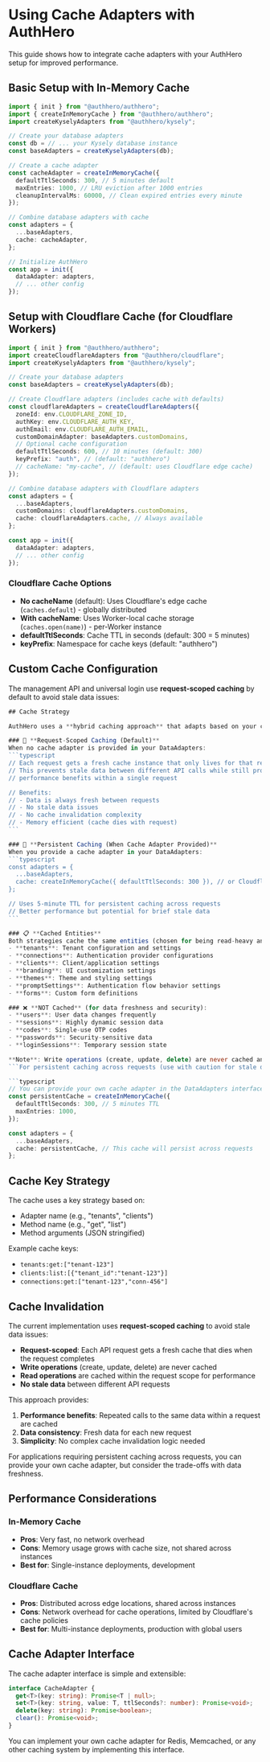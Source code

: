 # Using Cache Adapters with AuthHero

This guide shows how to integrate cache adapters with your AuthHero setup for improved performance.

## Basic Setup with In-Memory Cache

```typescript
import { init } from "@authhero/authhero";
import { createInMemoryCache } from "@authhero/authhero";
import createKyselyAdapters from "@authhero/kysely";

// Create your database adapters
const db = // ... your Kysely database instance
const baseAdapters = createKyselyAdapters(db);

// Create a cache adapter
const cacheAdapter = createInMemoryCache({
  defaultTtlSeconds: 300, // 5 minutes default
  maxEntries: 1000, // LRU eviction after 1000 entries
  cleanupIntervalMs: 60000, // Clean expired entries every minute
});

// Combine database adapters with cache
const adapters = {
  ...baseAdapters,
  cache: cacheAdapter,
};

// Initialize AuthHero
const app = init({
  dataAdapter: adapters,
  // ... other config
});
```

## Setup with Cloudflare Cache (for Cloudflare Workers)

```typescript
import { init } from "@authhero/authhero";
import createCloudflareAdapters from "@authhero/cloudflare";
import createKyselyAdapters from "@authhero/kysely";

// Create your database adapters
const baseAdapters = createKyselyAdapters(db);

// Create Cloudflare adapters (includes cache with defaults)
const cloudflareAdapters = createCloudflareAdapters({
  zoneId: env.CLOUDFLARE_ZONE_ID,
  authKey: env.CLOUDFLARE_AUTH_KEY,
  authEmail: env.CLOUDFLARE_AUTH_EMAIL,
  customDomainAdapter: baseAdapters.customDomains,
  // Optional cache configuration
  defaultTtlSeconds: 600, // 10 minutes (default: 300)
  keyPrefix: "auth", // (default: "authhero")
  // cacheName: "my-cache", // (default: uses Cloudflare edge cache)
});

// Combine database adapters with Cloudflare adapters
const adapters = {
  ...baseAdapters,
  customDomains: cloudflareAdapters.customDomains,
  cache: cloudflareAdapters.cache, // Always available
};

const app = init({
  dataAdapter: adapters,
  // ... other config
});
```

### Cloudflare Cache Options

- **No cacheName** (default): Uses Cloudflare's edge cache (`caches.default`) - globally distributed
- **With cacheName**: Uses Worker-local cache storage (`caches.open(name)`) - per-Worker instance
- **defaultTtlSeconds**: Cache TTL in seconds (default: 300 = 5 minutes)
- **keyPrefix**: Namespace for cache keys (default: "authhero")

## Custom Cache Configuration

The management API and universal login use **request-scoped caching** by default to avoid stale data issues:

````typescript
## Cache Strategy

AuthHero uses a **hybrid caching approach** that adapts based on your configuration:

### 🔄 **Request-Scoped Caching (Default)**
When no cache adapter is provided in your DataAdapters:
```typescript
// Each request gets a fresh cache instance that only lives for that request
// This prevents stale data between different API calls while still providing
// performance benefits within a single request

// Benefits:
// - Data is always fresh between requests
// - No stale data issues
// - No cache invalidation complexity
// - Memory efficient (cache dies with request)
```

### 🚀 **Persistent Caching (When Cache Adapter Provided)**
When you provide a cache adapter in your DataAdapters:
```typescript
const adapters = {
  ...baseAdapters,
  cache: createInMemoryCache({ defaultTtlSeconds: 300 }), // or Cloudflare cache
};

// Uses 5-minute TTL for persistent caching across requests
// Better performance but potential for brief stale data
```

### 📋 **Cached Entities**
Both strategies cache the same entities (chosen for being read-heavy and relatively stable):
- **tenants**: Tenant configuration and settings
- **connections**: Authentication provider configurations
- **clients**: Client/application settings
- **branding**: UI customization settings
- **themes**: Theme and styling settings
- **promptSettings**: Authentication flow behavior settings
- **forms**: Custom form definitions

### ❌ **NOT Cached** (for data freshness and security):
- **users**: User data changes frequently
- **sessions**: Highly dynamic session data
- **codes**: Single-use OTP codes
- **passwords**: Security-sensitive data
- **loginSessions**: Temporary session state

**Note**: Write operations (create, update, delete) are never cached and always execute directly against the database.
```For persistent caching across requests (use with caution for stale data):

```typescript
// You can provide your own cache adapter in the DataAdapters interface
const persistentCache = createInMemoryCache({
  defaultTtlSeconds: 300, // 5 minutes TTL
  maxEntries: 1000,
});

const adapters = {
  ...baseAdapters,
  cache: persistentCache, // This cache will persist across requests
};
````

## Cache Key Strategy

The cache uses a key strategy based on:

- Adapter name (e.g., "tenants", "clients")
- Method name (e.g., "get", "list")
- Method arguments (JSON stringified)

Example cache keys:

- `tenants:get:["tenant-123"]`
- `clients:list:[{"tenant_id":"tenant-123"}]`
- `connections:get:["tenant-123","conn-456"]`

## Cache Invalidation

The current implementation uses **request-scoped caching** to avoid stale data issues:

- **Request-scoped**: Each API request gets a fresh cache that dies when the request completes
- **Write operations** (create, update, delete) are never cached
- **Read operations** are cached within the request scope for performance
- **No stale data** between different API requests

This approach provides:

1. **Performance benefits**: Repeated calls to the same data within a request are cached
2. **Data consistency**: Fresh data for each new request
3. **Simplicity**: No complex cache invalidation logic needed

For applications requiring persistent caching across requests, you can provide your own cache adapter, but consider the trade-offs with data freshness.

## Performance Considerations

### In-Memory Cache

- **Pros**: Very fast, no network overhead
- **Cons**: Memory usage grows with cache size, not shared across instances
- **Best for**: Single-instance deployments, development

### Cloudflare Cache

- **Pros**: Distributed across edge locations, shared across instances
- **Cons**: Network overhead for cache operations, limited by Cloudflare's cache policies
- **Best for**: Multi-instance deployments, production with global users

## Cache Adapter Interface

The cache adapter interface is simple and extensible:

```typescript
interface CacheAdapter {
  get<T>(key: string): Promise<T | null>;
  set<T>(key: string, value: T, ttlSeconds?: number): Promise<void>;
  delete(key: string): Promise<boolean>;
  clear(): Promise<void>;
}
```

You can implement your own cache adapter for Redis, Memcached, or any other caching system by implementing this interface.
